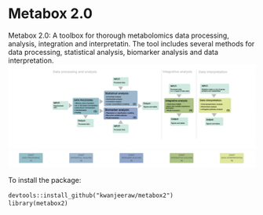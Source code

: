 # Metabox 2.0
Metabox 2.0: A toolbox for thorough metabolomics data processing, analysis, integration and interpretatin.
The tool includes several methods for data processing, statistical analysis, biomarker analysis and data interpretation.
![demo](screenshot.png)

To install the package:
```
devtools::install_github("kwanjeeraw/metabox2")
library(metabox2)

```
